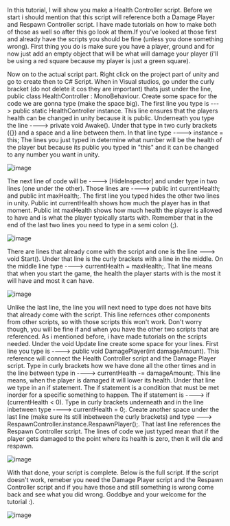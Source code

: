 In this tutorial, I will show you make a Health Controller script. Before we start i should mention that this script will reference both a Damage Player and Respawn Controller script. I have made tutorials on how to
make both of those as well so after this go look at them.If you've looked at those first and already have the scripts you should be fine (unless you done something wrong). First thing you do is make sure you have a player, ground and for now just add an empty object that will be what will damage your player (i'll be using a red square because my player is just a green square).

Now on to the actual script part. Right click on the project part of unity and go to create then to C# Script. When in Visual studios, go under the curly bracket (do not delete it cos they are important) thats just under
the line, public class HealthController : MonoBehaviour. Create some space for the code we are gonna type (make the space big). The first line you type is ---> public static HealthController instance. This line ensures
that the players health can be changed in unity because it is public. Underneath you type the line ----> private void Awake(). Under that type in two curly brackets ({}) and a space and a line between them. In that line type
----> instance = this; The lines you just typed in determine what number will be the health of the player but because its public you typed in "this" and it can be changed to any number you want in unity.  

![image](https://github.com/user-attachments/assets/6fe14179-c705-4e9b-813e-00dc4432215d)

The next line of code will be ----> [HideInspector] and under type in two lines (one under the other). Those lines are ----> public int currentHealth; and public int maxHealth;. The first line you typed hides the other
two lines in unity. Public int currentHealth shows how much the player has in that moment. Public int maxHealth shows how much health the player is allowed to have and is what the player typically starts with. Remember
that in the end of the last two lines you need to type in a semi colon (;).

![image](https://github.com/user-attachments/assets/10eb641e-4de9-42e0-ac93-67a34843318f)

There are lines that already come with the script and one is the line ---> void Start(). Under that line is the curly brackets with a line in the middle. On the middle line type ----> currentHealth = maxHealth;.
That line means that when you start the game, the health the player starts with is the most it will have and most it can have.


![image](https://github.com/user-attachments/assets/04e193cf-2e9c-43a5-8ad3-740d20b6d268)


Unlike the last line, the line you will next need to type does not have bits that already come with the script. This line refernces other components from other scripts, so with those scripts this won't work.
Don't worry though, you will be fine if and when you have the other two scripts that are referenced. As i mentioned before, i have made tutorials on the scripts needed. Under the void Update line create some
space for your lines. First line you type is ----> public void DamagePlayer(int damageAmount). This reference will connect the Health Controller script and the Damage Player script. Type in curly brackets how
we have done all the other times and in the line between type in ----> currentHealth -= damageAmount;. This line means, when the player is damaged it will lower its health. Under that line we type in an if statement.
The if statement is a condition that must be met inorder for a specific something to happen. The if statement is ----> if (currentHealth < 0). Type in curly brackets underneath and in the line inbetween type
----> currentHealth = 0;. Create another space under the last line (make sure its still inbetween the curly brackets) and type ---> RespawnController.instance.RespawnPlayer();. That last line references the Respawn Controller script. The lines of code we just typed mean that if the player gets damaged to the point where its health is zero, then it will die and respawn.

![image](https://github.com/user-attachments/assets/432952fa-6183-4730-bfad-61fbdd576ef0)

With that done, your script is complete. Below is the full script. If the script doesn't work, remeber you need the Damage Player script and the Respawn Controller script and if you have those and still something is wrong
come back and see what you did wrong. Goddbye and your welcome for the tutorial :).

![image](https://github.com/user-attachments/assets/cf4dacda-4d19-47b5-8fe7-c899a25ec4e5)

